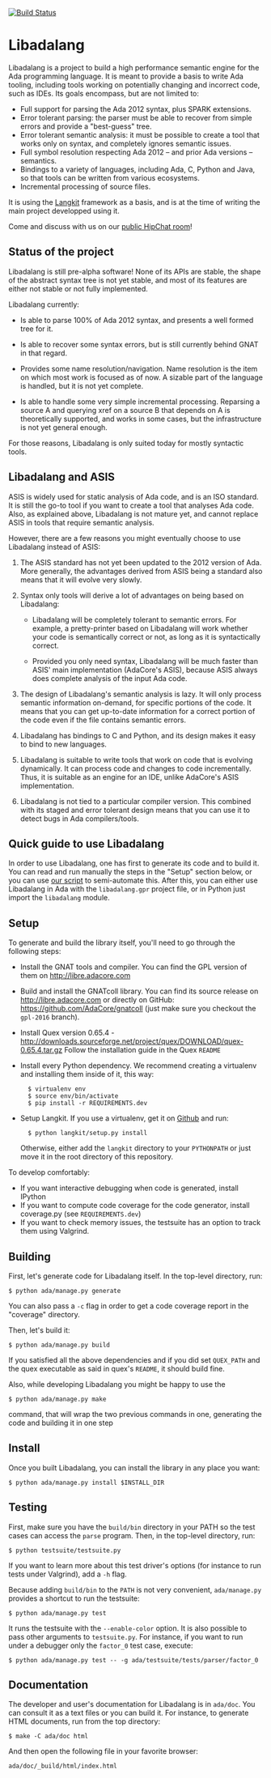 [![Build Status](https://travis-ci.org/AdaCore/libadalang.svg?branch=master)](https://travis-ci.org/AdaCore/libadalang)

Libadalang
==========

Libadalang is a project to build a high performance semantic engine for the Ada
programming language. It is meant to provide a basis to write Ada tooling,
including tools working on potentially changing and incorrect code, such as
IDEs. Its goals encompass, but are not limited to:

* Full support for parsing the Ada 2012 syntax, plus SPARK extensions.
* Error tolerant parsing: the parser must be able to recover from simple errors
  and provide a "best-guess" tree.
* Error tolerant semantic analysis: it must be possible to create a tool that
  works only on syntax, and completely ignores semantic issues.
* Full symbol resolution respecting Ada 2012 – and prior Ada versions –
  semantics.
* Bindings to a variety of languages, including Ada, C, Python and Java, so
  that tools can be written from various ecosystems.
* Incremental processing of source files.

It is using the [Langkit](https://github.com/AdaCore/langkit) framework as a
basis, and is at the time of writing the main project developped using it.

Come and discuss with us on our [public HipChat
room](https://www.hipchat.com/gQfbVZ9qL)!


Status of the project
---------------------

Libadalang is still pre-alpha software! None of its APIs are stable, the shape
of the abstract syntax tree is not yet stable, and most of its features are
either not stable or not fully implemented.

Libadalang currently:

* Is able to parse 100% of Ada 2012 syntax, and presents a well formed tree for
  it.

* Is able to recover some syntax errors, but is still currently behind GNAT in
  that regard.

* Provides some name resolution/navigation. Name resolution is the item on
  which most work is focused as of now. A sizable part of the language is
  handled, but it is not yet complete.

* Is able to handle some very simple incremental processing. Reparsing a source
  A and querying xref on a source B that depends on A is theoretically
  supported, and works in some cases, but the infrastructure is not yet general
  enough.

For those reasons, Libadalang is only suited today for mostly syntactic tools.


Libadalang and ASIS
-------------------

ASIS is widely used for static analysis of Ada code, and is an ISO standard. It
is still the go-to tool if you want to create a tool that analyses Ada code.
Also, as explained above, Libadalang is not mature yet, and cannot replace ASIS
in tools that require semantic analysis.

However, there are a few reasons you might eventually choose to use Libadalang
instead of ASIS:

1. The ASIS standard has not yet been updated to the 2012 version of Ada. More
   generally, the advantages derived from ASIS being a standard also means that
   it will evolve very slowly.

2. Syntax only tools will derive a lot of advantages on being based on
   Libadalang:

   * Libadalang will be completely tolerant to semantic errors. For example, a
     pretty-printer based on Libadalang will work whether your code is
     semantically correct or not, as long as it is syntactically correct.

   * Provided you only need syntax, Libadalang will be much faster than ASIS'
     main implementation (AdaCore's ASIS), because ASIS always does complete
     analysis of the input Ada code.

3. The design of Libadalang's semantic analysis is lazy. It will only process
   semantic information on-demand, for specific portions of the code. It means
   that you can get up-to-date information for a correct portion of the code
   even if the file contains semantic errors.

4. Libadalang has bindings to C and Python, and its design makes it easy to
   bind to new languages.

5. Libadalang is suitable to write tools that work on code that is evolving
   dynamically. It can process code and changes to code incrementally. Thus, it
   is suitable as an engine for an IDE, unlike AdaCore's ASIS implementation.

6. Libadalang is not tied to a particular compiler version. This combined with
   its staged and error tolerant design means that you can use it to detect
   bugs in Ada compilers/tools.


Quick guide to use Libadalang
-----------------------------

In order to use Libadalang, one has first to generate its code and to build it.
You can read and run manually the steps in the "Setup" section below, or you
can use [our script](install-lal-and-deps.sh) to semi-automate this. After
this, you can either use Libadalang in Ada with the `libadalang.gpr` project
file, or in Python just import the `libadalang` module.


Setup
-----

To generate and build the library itself, you'll need to go through the
following steps:

* Install the GNAT tools and compiler. You can find the GPL version of them
  on <http://libre.adacore.com>
* Build and install the GNATcoll library. You can find its source release on
  <http://libre.adacore.com> or directly on GitHub:
  <https://github.com/AdaCore/gnatcoll> (just make sure you checkout the
  `gpl-2016` branch).
* Install Quex version 0.65.4 -
  <http://downloads.sourceforge.net/project/quex/DOWNLOAD/quex-0.65.4.tar.gz>
  Follow the installation guide in the Quex `README`
* Install every Python dependency. We recommend creating a virtualenv and
  installing them inside of it, this way:

        $ virtualenv env
        $ source env/bin/activate
        $ pip install -r REQUIREMENTS.dev

* Setup Langkit. If you use a virtualenv, get it on
  [Github](https://github.com/AdaCore/langkit/) and run:

        $ python langkit/setup.py install

   Otherwise, either add the `langkit` directory to your `PYTHONPATH` or just
   move it in the root directory of this repository.

To develop comfortably:

* If you want interactive debugging when code is generated, install IPython
* If you want to compute code coverage for the code generator, install
  coverage.py (see `REQUIREMENTS.dev`)
* If you want to check memory issues, the testsuite has an option to track them
  using Valgrind.


Building
--------

First, let's generate code for Libadalang itself. In the top-level directory,
run:

    $ python ada/manage.py generate

You can also pass a `-c` flag in order to get a code coverage report in the
"coverage" directory.

Then, let's build it:

    $ python ada/manage.py build

If you satisfied all the above dependencies and if you did set `QUEX_PATH` and
the quex executable as said in quex's `README`, it should build fine.

Also, while developing Libadalang you might be happy to use the

    $ python ada/manage.py make

command, that will wrap the two previous commands in one, generating the code
and building it in one step


Install
-------

Once you built Libadalang, you can install the library in any place you want:

    $ python ada/manage.py install $INSTALL_DIR


Testing
-------

First, make sure you have the `build/bin` directory in your PATH so the
test cases can access the `parse` program. Then, in the top-level directory,
run:

    $ python testsuite/testsuite.py

If you want to learn more about this test driver's options (for instance to run
tests under Valgrind), add a `-h` flag.

Because adding `build/bin` to the `PATH` is not very convenient,
`ada/manage.py` provides a shortcut to run the testsuite:

    $ python ada/manage.py test

It runs the testsuite with the `--enable-color` option. It is also possible to
pass other arguments to `testsuite.py`. For instance, if you want to run under a
debugger only the `factor_0` test case, execute:

    $ python ada/manage.py test -- -g ada/testsuite/tests/parser/factor_0


Documentation
-------------

The developer and user's documentation for Libadalang is in `ada/doc`. You can
consult it as a text files or you can build it.  For instance, to generate HTML
documents, run from the top directory:

    $ make -C ada/doc html

And then open the following file in your favorite browser:

    ada/doc/_build/html/index.html
